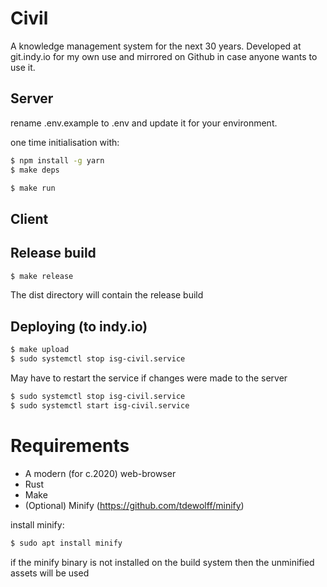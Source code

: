 # Civil

A knowledge management system for the next 30 years. Developed at git.indy.io for my own use and mirrored on Github in case anyone wants to use it.

## Server

rename .env.example to .env and update it for your environment.

one time initialisation with:
```sh
$ npm install -g yarn
$ make deps
```


```sh
$ make run
```

## Client

## Release build

```sh
$ make release
```
The dist directory will contain the release build

## Deploying (to indy.io)

```sh
$ make upload
$ sudo systemctl stop isg-civil.service
```
May have to restart the service if changes were made to the server
```sh
$ sudo systemctl stop isg-civil.service
$ sudo systemctl start isg-civil.service
```

# Requirements
- A modern (for c.2020) web-browser
- Rust
- Make
- (Optional) Minify (https://github.com/tdewolff/minify)

install minify:
```sh
$ sudo apt install minify
```

if the minify binary is not installed on the build system then the unminified assets will be used
